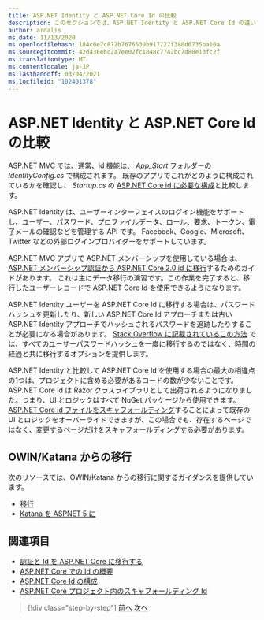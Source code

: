 ```yaml
---
title: ASP.NET Identity と ASP.NET Core Id の比較
description: このセクションでは、ASP.NET Identity と ASP.NET Core Id の違いを調べます。これは、.NET Framework から .NET Core への移行を計画するときに特に重要です。
author: ardalis
ms.date: 11/13/2020
ms.openlocfilehash: 184c0e7c872b7676530b917727f380d6735ba10a
ms.sourcegitcommit: 42d436ebc2a7ee02fc1848c7742bc7d80e13fc2f
ms.translationtype: MT
ms.contentlocale: ja-JP
ms.lasthandoff: 03/04/2021
ms.locfileid: "102401378"
---
```

# <a name="compare-aspnet-identity-and-aspnet-core-identity"></a>ASP.NET Identity と ASP.NET Core Id の比較

ASP.NET MVC では、通常、id 機能は、 *App_Start* フォルダーの *IdentityConfig.cs* で構成されます。 既存のアプリでこれがどのように構成されているかを確認し、 *Startup.cs* の [ASP.NET Core id に必要な構成](/aspnet/core/security/authentication/identity-configuration)と比較します。

ASP.NET Identity は、ユーザーインターフェイスのログイン機能をサポートし、ユーザー、パスワード、プロファイルデータ、ロール、要求、トークン、電子メールの確認などを管理する API です。 Facebook、Google、Microsoft、Twitter などの外部ログインプロバイダーをサポートしています。

ASP.NET MVC アプリで ASP.NET メンバーシップを使用している場合は、 [ASP.NET メンバーシップ認証から ASP.NET Core 2.0 id に移行](/aspnet/core/migration/proper-to-2x/membership-to-core-identity)するためのガイドがあります。 これは主にデータ移行の演習です。この作業を完了すると、移行したユーザーレコードで ASP.NET Core Id を使用できるようになります。

ASP.NET Identity ユーザーを ASP.NET Core Id に移行する場合は、パスワードハッシュを更新したり、新しい ASP.NET Core Id アプローチまたは古い ASP.NET Identity アプローチでハッシュされるパスワードを追跡したりすることが必要になる場合があります。 [Stack Overflow に記載されているこの方法](https://stackoverflow.com/a/57074910/13729) では、すべてのユーザーパスワードハッシュを一度に移行するのではなく、時間の経過と共に移行するオプションを提供します。

ASP.NET Identity と比較して ASP.NET Core Id を使用する場合の最大の相違点の1つは、プロジェクトに含める必要があるコードの数が少ないことです。 ASP.NET Core Id は Razor クラスライブラリとして出荷されるようになりました。つまり、UI とロジックはすべて NuGet パッケージから使用できます。 [ASP.NET Core id ファイルをスキャフォールディング](/aspnet/core/security/authentication/scaffold-identity)することによって既存の UI とロジックをオーバーライドできますが、この場合でも、存在するページではなく、変更するページだけをスキャフォールディングする必要があります。

## <a name="migrate-from-owin--katana"></a>OWIN/Katana からの移行

次のリソースでは、OWIN/Katana からの移行に関するガイダンスを提供しています。

- [移行](/aspnet/core/migration/proper-to-2x/#globalasax-file-replacement)
- [Katana を ASPNET 5 に](https://devblogs.microsoft.com/aspnet/katana-asp-net-5-and-bridging-the-gap/)

## <a name="references"></a>関連項目

- [認証と Id を ASP.NET Core に移行する](/aspnet/core/migration/identity)
- [ASP.NET Core での Id の概要](/aspnet/core/security/authorization/introduction)
- [ASP.NET Core Id の構成](/aspnet/core/security/authentication/identity-configuration)
- [ASP.NET Core プロジェクト内のスキャフォールディング Id](/aspnet/core/security/authentication/scaffold-identity)

>[!div class="step-by-step"]
>[前へ](authentication-differences.md)
>[次へ](controller-differences.md)
